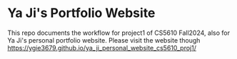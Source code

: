 # Ya Ji's Portfolio Website
This repo documents the workflow for project1 of CS5610 Fall2024, also for Ya Ji's personal portfolio website.
Please visit the website though https://ygie3679.github.io/ya_ji_personal_website_cs5610_proj1/
